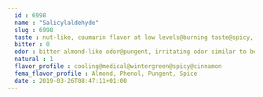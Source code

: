 ```yaml
---
  id : 6998
  name : "Salicylaldehyde"
  slug : 6998
  taste : nut-like, coumarin flavor at low levels@burning taste@spicy, nut taste
  bitter : 0
  odor : bitter almond-like odor@pungent, irritating odor similar to benzenaldehyde, acetophenone, & nitrobenzene, but with phenolic notes@phenolic odor
  natural : 1
  flavor_profile : cooling@medical@wintergreen@spicy@cinnamon
  fema_flavor_profile : Almond, Phenol, Pungent, Spice
  date : 2019-03-26T08:47:11+01:00
---
```



